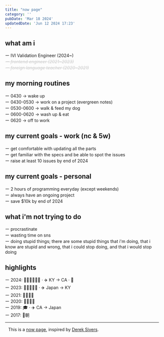 ```yaml
---
title: "now page"
category: ''
pubDate: 'Mar 18 2024'
updatedDate: 'Jun 12 2024 17:23'
---
```


<style lang="scss">
    .xout {
        color: #ccc;
        font-style: italic;
        text-decoration: line-through;
        text-decoration-thickness: 1px;
    }
</style>

## what am i
ー IVI Validation Engineer (2024\~) <br />
<span class="xout">ー frontend engineer (2021\~2023)</span> <br />
<span class="xout">ー foreign language teacher (2020\~2021)</span> <br />

## my morning routines
ー 0430 → wake up <br />
ー 0430-0530 → work on a project (evergreen notes) <br />
ー 0530-0600 → walk & feed my dog <br />
ー 0600-0620 → wash up & eat <br />
ー 0620 → off to work 

## my current goals - work (nc & 5w)
ー get comfortable with updating all the parts <br /> 
ー get familiar with the specs and be able to spot the issues <br />
ー raise at least 10 issues by end of 2024

## my current goals - personal
ー 2 hours of programming everyday (except weekends) <br />
ー always have an ongoing project <br />
ー save $10k by end of 2024

## what i'm not trying to do
ー procrastinate <br />
ー wasting time on sns <br />
ー doing stupid things; there are some stupid things that i'm doing, that i know are stupid and wrong, that i could stop doing, and that i would stop doing

## highlights
ー 2024: 💍🤵🏻👰🏻‍♀️ · ✈️ KY → CA · 💼<br />
ー 2023: 🧑🏻‍💻👋🏼 · ✈️ Japan → KY <br />
ー 2021: 🧑🏻‍💻🏥 <br />
ー 2020: 🧑🏻‍🏫🏫 <br />
ー 2019: 🎓 · ✈️ CA → Japan <br />
ー 2017: 🥁朝

---

⠀This is a [now page](https://nownownow.com/about), inspired by [Derek Sivers](https://sive.rs/nowff).
